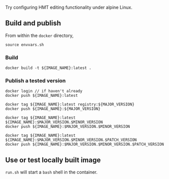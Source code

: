 Try configuring HMT editing functionality under alpine Linux.



## Build and publish



From within the `docker` directory,

    source envvars.sh

### Build

    docker build -t ${IMAGE_NAME}:latest .

### Publish a tested version

    docker login // if haven't already
    docker push ${IMAGE_NAME}:latest

    docker tag ${IMAGE_NAME}:latest registry:${MAJOR_VERSION}
    docker push ${IMAGE_NAME}:${MAJOR_VERSION}

    docker tag ${IMAGE_NAME}:latest ${IMAGE_NAME}:$MAJOR_VERSION.$MINOR_VERSION
    docker push ${IMAGE_NAME}:$MAJOR_VERSION.$MINOR_VERSION

    docker tag ${IMAGE_NAME}:latest ${IMAGE_NAME}:$MAJOR_VERSION.$MINOR_VERSION.$PATCH_VERSION
    docker push ${IMAGE_NAME}:$MAJOR_VERSION.$MINOR_VERSION.$PATCH_VERSION


## Use or test locally built image

`run.sh` will start a `bash` shell in the container.
